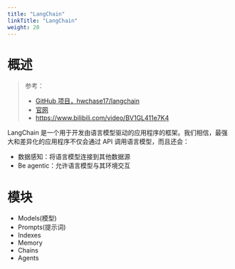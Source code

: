 ```yaml
---
title: "LangChain"
linkTitle: "LangChain"
weight: 20
---
```


# 概述

> 参考：
> 
> - [GitHub 项目，hwchase17/langchain](https://github.com/hwchase17/langchain)
> - [官网](https://langchain.com/)
> - https://www.bilibili.com/video/BV1GL411e7K4

LangChain 是一个用于开发由语言模型驱动的应用程序的框架。我们相信，最强大和差异化的应用程序不仅会通过 API 调用语言模型，而且还会：

- 数据感知：将语言模型连接到其他数据源 
- Be agentic：允许语言模型与其环境交互


# 模块

- Models(模型)
- Prompts(提示词)
- Indexes
- Memory
- Chains
- Agents